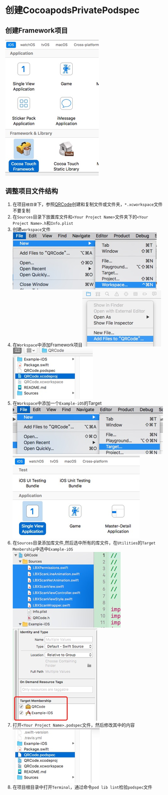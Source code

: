 # 创建CocoapodsPrivatePodspec

## 创建Framework项目
![创建Framework](Resource/PrivatePodspec/CreateFramework.png)

## 调整项目文件结构

1. 在项目`根目录`下，参照[QRCode](http://192.168.27.208:8181/software-department-2/iOS.Swift.Library.QRCode)创建和复制文件或文件夹，`*.xcworkspace`文件不要复制
2. 在`Sources`目录下放置库文件和`<Your Project Name>`文件夹下的`<Your Project Name>.h`和`Info.plist`
3. 创建`workspace`文件![创建Workspace](Resource/PrivatePodspec/创建workspace.png)
4. 在`Workspace`中添加Framework项目![workspace添加1](Resource/PrivatePodspec/workspace添加项目1.png)![workspace添加2](Resource/PrivatePodspec/workspace添加项目2.png)
5. 在`Workspace`中添加一个`Example-iOS`的Target![workspace添加Target1](Resource/PrivatePodspec/workspace创建Target1.png)![workspace添加Target2](Resource/PrivatePodspec/workspace创建Target2.png)
6. 在`Sources`目录添加库文件,然后选中所有的库文件，在`Utilities`的`Target Menbership`中选中`Example-iOS`![选中库文件](Resource/PrivatePodspec/选中库文件.png)![选中Targets](Resource/PrivatePodspec/选中Targets.png)
7. 打开`<Your Project Name>.podspec`文件，然后修改其中的内容![打开podspec](Resource/PrivatePodspec/打开podspec.png)
8. 在项目根目录中打开`Terminal`，通过命令`pod lib lint`检验`podspec`文件


